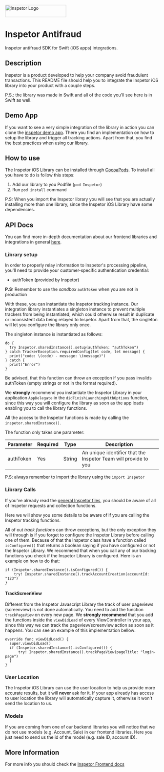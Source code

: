 <p>
  <img src="https://inspetor-assets.s3-sa-east-1.amazonaws.com/images/inspetor-logo.png" width="200" height="40" alt="Inspetor Logo">
</p>

# Inspetor Antifraud
Inspetor antifraud SDK for Swift (iOS apps) integrations.

## Description
Inspetor is a product developed to help your company avoid fraudulent transactions. This README file should help you to integrate the Inspetor iOS library into your product with a couple steps.

P.S.: the library was made in Swift and all of the code you'll see here is in Swift as well.

## Demo App
If you want to see a very simple integration of the library in action you can clone the [inspetor demo app](https://github.com/inspetor/inspetor-ios-demo-app). There you find an implementation on how to setup the library and trigger all tracking actions. Apart from that, you find the best practices when using our library.

## How to use
The Inspetor iOS Library can be installed through [CocoaPods](https://cocoapod.org). To install all you have to do is follow this steps:

1. Add our library to you Podfile (`pod Inspetor`)
1. Run `pod install` command

P.S: When you import the Inspetor library you will see that you are actually installing more than one library, since the Inspetor iOS Library have some dependencies.

## API Docs
You can find more in-depth documentation about our frontend libraries and integrations in general [here](https://inspetor.github.io/docs-frontend).

### Library setup
In order to properly relay information to Inspetor's processing pipeline, you'll need to provide your customer-specific authentication credential:
- authToken (provided by Inspetor)

**P.S:** Remember to use the *sandbox* `authToken` when you are not in production

With these, you can instantiate the Inspetor tracking instance. Our integration library instantiates a singleton instance to prevent multiple trackers from being instantiated, which could otherwise result in duplicate or inconsistent data being relayed to Inspetor. Apart from that, the singleton will let you configure the library only once.

The singleton instance is instantiated as follows:

```
do {
  try Inspetor.sharedInstance().setup(authToken: "authToken")
} catch TrackerException.requiredConfig(let code, let message) {
  print("code: \(code) - message: \(message)")
} catch {
  print("Error")
}
```

Be advised, that this function can throw an exception if you pass invalids authToken (empty strings or not in the format required).

We **strongly** recommend you instantiate the Inspetor Library in your application `AppDelegate` in the `didFinishLaunchingWithOptions` function, since this way you will configure the library as soon as the app loads enabling you to call the library functions.

All the access to the Inspetor functions is made by calling the `inspetor.sharedInstance()`.

The function only takes one parameter:

Parameter | Required | Type | Description
--------- | -------- | ---- | -----------
authToken       | Yes | String  | An unique identifier that the Inspetor Team will provide to you

P.S: always remember to import the library using the  `import Inspetor`

### Library Calls
If you've already read the [general Inspetor files](https://inspetor.github.io/docs-frontend), you should be aware of all of Inspetor requests and collection functions.

Here we will show you some details to be aware of if you are calling the Inspetor tracking functions.

All of out *track functions* can throw exceptions, but the only exception they will through is if you forget to configure the Inspetor Library before calling one of them. Because of that the Inspetor class have a function called `isConfigured()` that returns a boolean saying if you have configured or not the Inspetor Library. We recommend that when you call any of our tracking functions you check if the Inspetor Library is configured. Here is an example on how to do that:

```
if (Inspetor.sharedInstance().isConfigured()) {
    try! Inspetor.sharedInstance().trackAccountCreation(accountId: "123")
}
```

#### TrackScreenView
Different from the Inspetor Javascript Library the track of user pageviews (screenview) is not done automatically. You need to add the function `trackPageView` on every new page.
We **strongly recommend** that you add the functions inside the `viewDidLoad` of every ViewController in your app, since this way we can track the pageview/screenview action as soon as it happens. You can see an example of this implementation bellow:

```
override func viewDidLoad() {
  super.viewDidLoad()
  if (Inspetor.sharedInstance().isConfigured()) {
      try! Inspetor.sharedInstance().trackPageView(pageTitle: "login-page")
  }
}
```

### User Location
The Inspetor iOS Library can use the user location to help us provide more accurate results, but it will **never** ask for it. If your app already has access to user location the library will automatically capture it, otherwise it won't send the location to us.

### Models
If you are coming from one of our backend libraries you will notice that we do not use models (e.g. Account, Sale) in our frontend libraries. Here you just need to send us the id of the model (e.g. sale ID, account ID).

## More Information
For more info you should check the [Inspetor Frontend docs](https://inspetor.github.io/docs-frontend)
